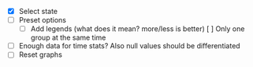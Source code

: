 - [X] Select state
- [ ] Preset options
  - [ ] Add legends (what does it mean? more/less is better)
  [ ] Only one group at the same time
- [ ] Enough data for time stats? Also null values should be differentiated
- [ ] Reset graphs
